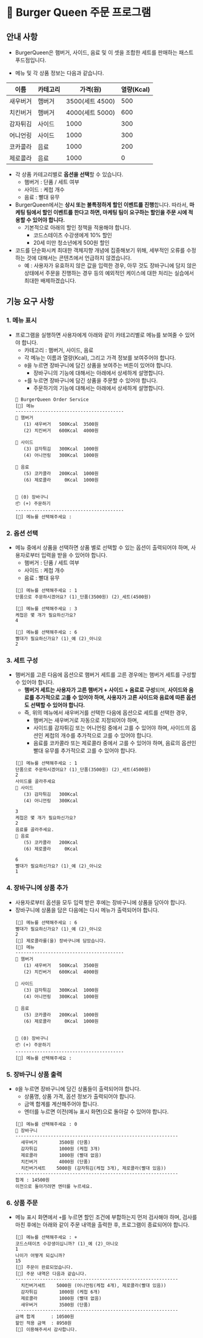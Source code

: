 # 🍔 Burger Queen 주문 프로그램
## 안내 사항
- BurgerQueen은 햄버거, 사이드, 음료 및 이 셋을 조합한 세트를 판매하는 패스트 푸드점입니다.   

- 메뉴 및 각 상품 정보는 다음과 같습니다.

| 이름 | 카테고리 | 가격(원) | 열량(Kcal) |
| --- | --- | --- | --- |
| 새우버거 | 햄버거 | 3500(세트 4500) | 500 |
| 치킨버거 | 햄버거 | 4000(세트 5000) | 600 |
| 감자튀김 | 사이드 | 1000 | 300 |
| 어니언링 | 사이드 | 1000 | 300 |
| 코카콜라 | 음료 | 1000 | 200 |
| 제로콜라 | 음료 | 1000 | 0 |


- 각 상품 카테고리별로 **옵션을 선택**할 수 있습니다.
    - 햄버거 : 단품 / 세트 여부
    - 사이드 : 케첩 개수
    - 음료 : 빨대 유무
- BurgerQueen에서는 **상시 또는 불특정하게 할인 이벤트를 진행**합니다. 따라서, **마케팅 팀에서 할인 이벤트를 한다고 하면, 마케팅 팀이 요구하는 할인을 주문 시에 적용할 수 있어야 합니다.**
    - 기본적으로 아래의 할인 정책을 적용해야 합니다.
        - 코드스테이츠 수강생에게 10% 할인
        - 20세 미만 청소년에게 500원 할인
- 코드를 단순화시켜 최대한 객체지향 개념에 집중해보기 위해, 세부적인 오류를 수정하는 것에 대해서는 콘텐츠에서 언급하지 않겠습니다.
    - 예 : 사용자가 유효하지 않은 값을 입력한 경우, 아무 것도 장바구니에 담지 않은 상태에서 주문을 진행하는 경우 등의 예외적인 케이스에 대한 처리는 실습에서 최대한 배제하겠습니다.

## **기능 요구 사항**

### **1. 메뉴 표시**

- 프로그램을 실행하면 사용자에게 아래와 같이 카테고리별로 메뉴를 보여줄 수 있어야 합니다.
    - 카테고리 : 햄버거, 사이드, 음료
    - 각 메뉴는 이름과 열량(Kcal), 그리고 가격 정보를 보여주어야 합니다.
    - `0`을 누르면 장바구니에 담긴 상품을 보여주는 버튼이 있어야 합니다.
        - 장바구니의 기능에 대해서는 아래에서 상세하게 설명합니다.
    - `+`를 누르면 장바구니에 담긴 상품을 주문할 수 있어야 합니다.
        - 주문하기의 기능에 대해서는 아래에서 상세하게 설명합니다.
    ```
    🍔 BurgerQueen Order Service
    [🔻] 메뉴
    ----------------------------------------
    🍔 햄버거
       (1) 새우버거   500Kcal  3500원
       (2) 치킨버거   600Kcal  4000원
    
    🍟 사이드
       (3) 감자튀김   300Kcal  1000원
       (4) 어니언링   300Kcal  1000원
    
    🥤 음료
       (5) 코카콜라   200Kcal  1000원
       (6) 제로콜라     0Kcal  1000원
    
    
    🧺 (0) 장바구니
    📦 (+) 주문하기
    ----------------------------------------
    [📣] 메뉴를 선택해주세요 : 
    ```

### **2. 옵션 선택**

- 메뉴 중에서 상품을 선택하면 상품 별로 선택할 수 있는 옵션이 출력되어야 하며, 사용자로부터 입력을 받을 수 있어야 합니다.
    - 햄버거 : 단품 / 세트 여부
    - 사이드 : 케첩 개수
    - 음료 : 빨대 유무
    ```
    [📣] 메뉴를 선택해주세요 : 1
    단품으로 주문하시겠어요? (1)_단품(3500원) (2)_세트(4500원)
    ```
    ```
    [📣] 메뉴를 선택해주세요 : 3
    케첩은 몇 개가 필요하신가요?
    4
    ```
    ```
    [📣] 메뉴를 선택해주세요 : 6
    빨대가 필요하신가요? (1)_예 (2)_아니오
    2
    ```

### **3. 세트 구성**

- 햄버거를 고른 다음에 옵션으로 햄버거 세트를 고른 경우에는 햄버거 세트를 구성할 수 있어야 합니다.
    - **햄버거 세트는 사용자가 고른 햄버거 + 사이드 + 음료로 구성**되며, **사이드와 음료를 추가적으로 고를 수 있어야 하며, 사용자가 고른 사이드와 음료에 따른 옵션도 선택할 수 있어야 합니다.**
    - 즉, 위의 메뉴에서 새우버거를 선택한 다음에 옵션으로 세트를 선택한 경우,
        - 햄버거는 새우버거로 자동으로 지정되어야 하며,
        - 사이드를 감자튀김 또는 어니언링 중에서 고를 수 있어야 하며, 사이드의 옵션인 케첩의 개수를 추가적으로 고를 수 있어야 합니다.
        - 음료를 코카콜라 또는 제로콜라 중에서 고를 수 있어야 하며, 음료의 옵션인 빨대 유무를 추가적으로 고를 수 있어야 합니다.
    ```
    [📣] 메뉴를 선택해주세요 : 1
    단품으로 주문하시겠어요? (1)_단품(3500원) (2)_세트(4500원)
    2
    사이드를 골라주세요
    🍟 사이드
       (3) 감자튀김   300Kcal
       (4) 어니언링   300Kcal
    
    3
    케첩은 몇 개가 필요하신가요?
    2
    음료를 골라주세요.
    🥤 음료
       (5) 코카콜라   200Kcal
       (6) 제로콜라     0Kcal
    
    6
    빨대가 필요하신가요? (1)_예 (2)_아니오
    1
    ```

### **4. 장바구니에 상품 추가**

- 사용자로부터 옵션을 모두 입력 받은 후에는 장바구니에 상품을 담아야 합니다.
- 장바구니에 상품을 담은 다음에는 다시 메뉴가 출력되어야 합니다.  
    ```
    [📣] 메뉴를 선택해주세요 : 6
    빨대가 필요하신가요? (1)_예 (2)_아니오
    2
    [📣] 제로콜라를(을) 장바구니에 담았습니다.
    [🔻] 메뉴
    ----------------------------------------
    🍔 햄버거
       (1) 새우버거   500Kcal  3500원
       (2) 치킨버거   600Kcal  4000원
    
    🍟 사이드
       (3) 감자튀김   300Kcal  1000원
       (4) 어니언링   300Kcal  1000원
    
    🥤 음료
       (5) 코카콜라   200Kcal  1000원
       (6) 제로콜라     0Kcal  1000원
    
    
    🧺 (0) 장바구니
    📦 (+) 주문하기
    ----------------------------------------
    [📣] 메뉴를 선택해주세요 : 
    
    ```

### **5. 장바구니 상품 출력**

- `0`을 누르면 장바구니에 담긴 상품들이 출력되어야 합니다.
    - 상품명, 상품 가격, 옵션 정보가 출력되어야 합니다.
    - 금액 합계를 계산해주어야 합니다.
    - 엔터를 누르면 이전(메뉴 표시 화면)으로 돌아갈 수 있어야 합니다.
    ```
    [📣] 메뉴를 선택해주세요 : 0
    🧺 장바구니
    ------------------------------------------------------------
      새우버거        3500원 (단품)
      감자튀김        1000원 (케첩 3개)
      제로콜라        1000원 (빨대 없음)
      치킨버거        4000원 (단품)
      치킨버거세트    5000원 (감자튀김(케첩 3개), 제로콜라(빨대 있음))
    ------------------------------------------------------------
    합계 : 14500원
    이전으로 돌아가려면 엔터를 누르세요.
    ```


### **6. 상품 주문**

- 메뉴 표시 화면에서 `+`를 누르면 할인 조건에 부합하는지 먼저 검사해야 하며, 검사를 마친 후에는 아래와 같이 주문 내역을 출력한 후, 프로그램이 종료되어야 합니다.
    ```
    [📣] 메뉴를 선택해주세요 : +
    코드스테이츠 수강생이십니까? (1)_예 (2)_아니오
    1
    나이가 어떻게 되십니까?
    15
    [📣] 주문이 완료되었습니다. 
    [📣] 주문 내역은 다음과 같습니다. 
    ------------------------------------------------------------
      치킨버거세트    5000원 (어니언링(케첩 4개), 제로콜라(빨대 있음))
      감자튀김        1000원 (케첩 6개)
      제로콜라        1000원 (빨대 없음)
      새우버거        3500원 (단품)
    ------------------------------------------------------------
    금액 합계      : 10500원
    할인 적용 금액  : 8950원
    [📣] 이용해주셔서 감사합니다.
    ```